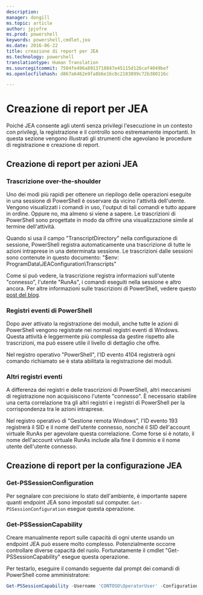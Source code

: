 ```yaml
---
description: 
manager: dongill
ms.topic: article
author: jpjofre
ms.prod: powershell
keywords: powershell,cmdlet,jea
ms.date: 2016-06-22
title: creazione di report per JEA
ms.technology: powershell
translationtype: Human Translation
ms.sourcegitcommit: 7504fe496a8913718847e45115d126caf4049bef
ms.openlocfilehash: d867a6462e9fa8b6e16c8c2103899c72b380116c

---
```


# Creazione di report per JEA
Poiché JEA consente agli utenti senza privilegi l'esecuzione in un contesto con privilegi, la registrazione e il controllo sono estremamente importanti.
In questa sezione vengono illustrati gli strumenti che agevolano le procedure di registrazione e creazione di report.

## Creazione di report per azioni JEA
### Trascrizione over-the-shoulder
Uno dei modi più rapidi per ottenere un riepilogo delle operazioni eseguite in una sessione di PowerShell è osservare da vicino l'attività dell'utente.
Vengono visualizzati i comandi in uso, l'output di tali comandi e tutto appare in ordine.
Oppure no, ma almeno si viene a sapere.
Le trascrizioni di PowerShell sono progettate in modo da offrire una visualizzazione simile al termine dell'attività.

Quando si usa il campo "TranscriptDirectory" nella configurazione di sessione, PowerShell registra automaticamente una trascrizione di tutte le azioni intraprese in una determinata sessione.
Le trascrizioni dalle sessioni sono contenute in questo documento: "$env: ProgramData\JEAConfiguration\Transcripts"

Come si può vedere, la trascrizione registra informazioni sull'utente "connesso", l'utente "RunAs", i comandi eseguiti nella sessione e altro ancora.
Per altre informazioni sulle trascrizioni di PowerShell, vedere questo [post del blog](http://blogs.msdn.com/b/powershell/archive/2015/06/09/powershell-the-blue-team.aspx).

### Registri eventi di PowerShell
Dopo aver attivato la registrazione dei moduli, anche tutte le azioni di PowerShell vengono registrate nei normali registri eventi di Windows.
Questa attività è leggermente più complessa da gestire rispetto alle trascrizioni, ma può essere utile il livello di dettaglio che offre.

Nel registro operativo "PowerShell", l'ID evento 4104 registrerà ogni comando richiamato se è stata abilitata la registrazione dei moduli.

### Altri registri eventi
A differenza dei registri e delle trascrizioni di PowerShell, altri meccanismi di registrazione non acquisiscono l'utente "connesso".
È necessario stabilire una certa correlazione tra gli altri registri e i registri di PowerShell per la corrispondenza tra le azioni intraprese.

Nel registro operativo di "Gestione remota Windows", l'ID evento 193 registrerà il SID e il nome dell'utente connesso, nonché il SID dell'account virtuale RunAs per agevolare questa correlazione.
Come forse si è notato, il nome dell'account virtuale RunAs include alla fine il dominio e il nome utente dell'utente connesso.

## Creazione di report per la configurazione JEA
### Get-PSSessionConfiguration
Per segnalare con precisione lo stato dell'ambiente, è importante sapere quanti endpoint JEA sono impostati sul computer.
`Get-PSSessionConfiguration` esegue questa operazione.

### Get-PSSessionCapability
Creare manualmente report sulle capacità di ogni utente usando un endpoint JEA può essere molto complesso.
Potenzialmente occorre controllare diverse capacità del ruolo.
Fortunatamente il cmdlet "Get-PSSessionCapability" esegue questa operazione.

Per testarlo, eseguire il comando seguente dal prompt dei comandi di PowerShell come amministratore:
```PowerShell
Get-PSSessionCapability -Username 'CONTOSO\OperatorUser' -ConfigurationName JEADemo
```




<!--HONumber=Aug16_HO3-->


